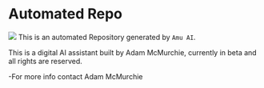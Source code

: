 # Automated Repo

![](https://external-preview.redd.it/HhCDOJbfWzxO_vO69L0U5Vej2SnfDuMITysJaDSTxWo.png?format=pjpg&auto=webp&s=e9c63c487e455a62b89ac79f6d9a27526b399be7) 
 This is an automated Repository generated by `Amu AI`.

 This is a digital AI assistant built by Adam McMurchie, currently in beta and all rights are reserved. 
  
-For more info contact Adam McMurchie
